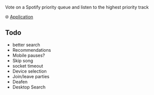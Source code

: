 
Vote on a Spotify priority queue and listen to the highest priority track

 🌐 [Application](https://nitrus.azurewebsites.net)



## Todo

- better search
- Recommendations
- Mobile pauses?
- Skip song
- socket timeout
- Device selection
- Join/leave parties
- Deafen
- Desktop Search
